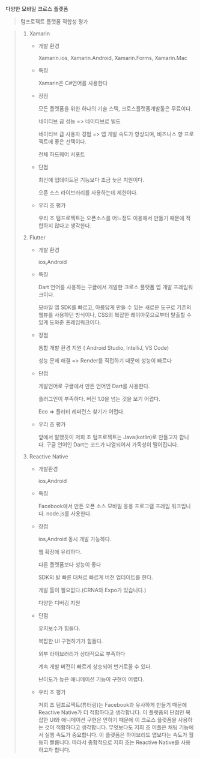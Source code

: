다양한 모바일 크로스 플랫폼

> 텀프로젝트 플랫폼 적합성 평가

> 1. Xamarin
>
>    - 개발 환경
>
>       Xamarin.ios, Xamarin.Android, Xamarin.Forms, Xamarin.Mac
>
>    - 특징
>
>      Xamarin은 C#언어를 사용한다
>
>    - 장점
>
>      모든 플랫폼을 위한 하나의 기술 스택, 크로스플랫폼개발툴은 무료이다.
>
>       네이티브 급 성능 => 네이티브로 빌드
>
>      네이티브 급 사용자 경험 => 앱 개발 속도가 향상되며, 비즈니스 향 프로젝트에 좋은 선택이다.
>
>      전체 하드웨어 서포트 
>
>    - 단점
>
>      최신에 업데이트된 기능보다 조금 늦은 지원이다.
>
>      오픈 소스 라이브러리를 사용하는데 제한이다.
>
>    - 우리 조 평가
>
>      우리 조 텀프로젝트는 오픈소스를 어느정도 이용해서 만들기 때문에 적합하지 않다고 생각한다.
>
> 2. Flutter
>
>    + 개발 환경
>
>      ios,Android
>
>    + 특징
>
>      Dart 언어를 사용하는 구글에서 개발한 크로스 플랫폼 앱 개발 프레임워크이다.
>
>      모바일 앱 SDK를 빠르고, 아름답게 만들 수 있는 새로운 도구로 기존의 웹뷰를 사용하던 방식이나, CSS의 복잡한 레이아웃으로부터 탈출할 수 있게 도와준 프레임워크이다.
>
>    + 장점
>
>      통합 개발 환경 지원 ( Android Studio, IntelliJ, VS Code)
>
>      성능 문제 해결 => Render를 직접하기 때문에 성능이 빠르다
>
>    + 단점
>
>      개발언어로 구글에서 만든 언어인 Dart를 사용한다.
>
>      플러그인이 부족하다. 버전 1.0을 넘는 것을 보기 어렵다.
>
>      Eco =>  플러터 레퍼런스 찾기가 어렵다.
>
>    + 우리 조 평가 
>
>      앞에서 말했듯이 저희 조 텀프로젝트는 Java(kotlin)로 만들고자 합니다. 구글 언어인 Dart는 코드가 나열되어서 가독성이 떨어집니다. 
>
> 3. Reactive Native
>
>    + 개발환경
>
>      ios,Android
>
>    + 특징
>
>       Facebook에서 만든 오픈 소스 모바일 응용 프로그램 프레임 워크입니다. node.js를 사용한다.
>
>    + 장점
>
>      ios,Android 동시 개발 가능하다.
>
>      웹 확장에 유리하다.
>
>      다른 플랫폼보다 성능이 좋다
>
>      SDK의 발 빠른 대처로 빠르게 버전 업데이트를 한다.
>
>      개발 툴이 필요없다.(CRNA와 Expo가 있습니다.)
>
>      다양한 디버깅 지원
>
>    + 단점
>
>      유지보수가 힘들다.
>
>      복잡한 UI 구현하기가 힘들다.
>
>      외부 라이브러리가 상대적으로 부족하다
>
>      계속 개발 버전이 빠르게 상승되어 번거로울 수 있다.
>
>      난이도가 높은 애니메이션 기능이 구현이 어렵다.
>
>    + 우리 조 평가
>
>      저희 조 텀프로젝트(튜터링)는  Facebook과 유사하게 만들기 때문에  Reactive Native가 더 적합하다고 생각합니다.  이 플랫폼의 단점인 복잡한 UI와 애니메이션 구현은 안하기 때문에 이 크로스 플랫폼을 사용하는 것이 적합하다고 생각합니다.  무엇보다도 저희 조 어플은 채팅 기능에서 실행 속도가 중요합니다. 이 플랫폼은  하이브리드 앱보다는 속도가 월등히 빨릅니다. 따라서 종합적으로 저희 조는  Reactive Native를 사용하고자 합니다.
>
>    